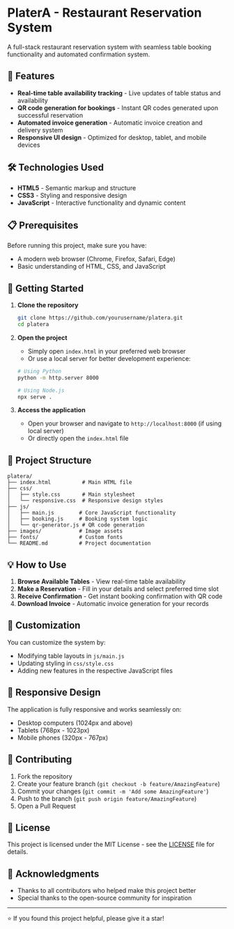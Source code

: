 # PlaterA - Restaurant Reservation System

A full-stack restaurant reservation system with seamless table booking functionality and automated confirmation system.

## 🚀 Features

- **Real-time table availability tracking** - Live updates of table status and availability
- **QR code generation for bookings** - Instant QR codes generated upon successful reservation
- **Automated invoice generation** - Automatic invoice creation and delivery system
- **Responsive UI design** - Optimized for desktop, tablet, and mobile devices

## 🛠️ Technologies Used

- **HTML5** - Semantic markup and structure
- **CSS3** - Styling and responsive design
- **JavaScript** - Interactive functionality and dynamic content

## 📋 Prerequisites

Before running this project, make sure you have:

- A modern web browser (Chrome, Firefox, Safari, Edge)
- Basic understanding of HTML, CSS, and JavaScript

## 🚀 Getting Started

1. **Clone the repository**
   ```bash
   git clone https://github.com/yourusername/platera.git
   cd platera
   ```

2. **Open the project**
   - Simply open `index.html` in your preferred web browser
   - Or use a local server for better development experience:
   ```bash
   # Using Python
   python -m http.server 8000
   
   # Using Node.js
   npx serve .
   ```

3. **Access the application**
   - Open your browser and navigate to `http://localhost:8000` (if using local server)
   - Or directly open the `index.html` file

## 📁 Project Structure

```
platera/
├── index.html          # Main HTML file
├── css/
│   ├── style.css       # Main stylesheet
│   └── responsive.css  # Responsive design styles
├── js/
│   ├── main.js        # Core JavaScript functionality
│   ├── booking.js     # Booking system logic
│   └── qr-generator.js # QR code generation
├── images/            # Image assets
├── fonts/             # Custom fonts
└── README.md          # Project documentation
```

## 💡 How to Use

1. **Browse Available Tables** - View real-time table availability
2. **Make a Reservation** - Fill in your details and select preferred time slot
3. **Receive Confirmation** - Get instant booking confirmation with QR code
4. **Download Invoice** - Automatic invoice generation for your records

## 🔧 Customization

You can customize the system by:

- Modifying table layouts in `js/main.js`
- Updating styling in `css/style.css`
- Adding new features in the respective JavaScript files

## 📱 Responsive Design

The application is fully responsive and works seamlessly on:
- Desktop computers (1024px and above)
- Tablets (768px - 1023px)
- Mobile phones (320px - 767px)

## 🤝 Contributing

1. Fork the repository
2. Create your feature branch (`git checkout -b feature/AmazingFeature`)
3. Commit your changes (`git commit -m 'Add some AmazingFeature'`)
4. Push to the branch (`git push origin feature/AmazingFeature`)
5. Open a Pull Request

## 📄 License

This project is licensed under the MIT License - see the [LICENSE](LICENSE) file for details.


## 🙏 Acknowledgments

- Thanks to all contributors who helped make this project better
- Special thanks to the open-source community for inspiration


---

⭐ If you found this project helpful, please give it a star!
